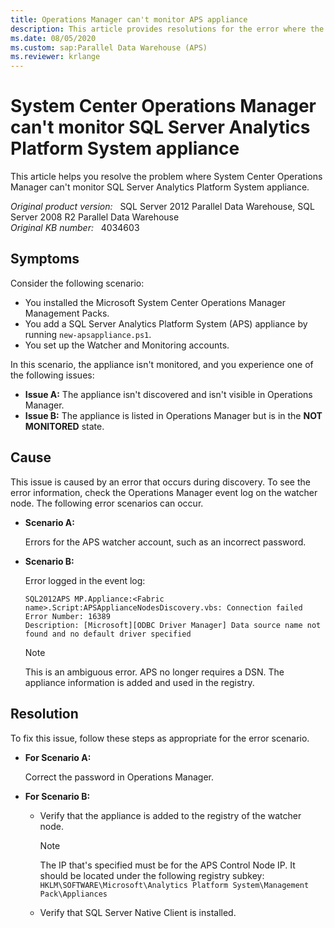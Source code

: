 ```yaml
---
title: Operations Manager can't monitor APS appliance
description: This article provides resolutions for the error where the SQL Server Analytics Platform System appliance isn't monitored in System Center Operations Manager.
ms.date: 08/05/2020
ms.custom: sap:Parallel Data Warehouse (APS)
ms.reviewer: krlange
---
```

# System Center Operations Manager can't monitor SQL Server Analytics Platform System appliance

This article helps you resolve the problem where System Center Operations Manager can't monitor SQL Server Analytics Platform System appliance.

_Original product version:_ &nbsp; SQL Server 2012 Parallel Data Warehouse, SQL Server 2008 R2 Parallel Data Warehouse  
_Original KB number:_ &nbsp; 4034603

## Symptoms

Consider the following scenario:

- You installed the Microsoft System Center Operations Manager Management Packs.
- You add a SQL Server Analytics Platform System (APS) appliance by running `new-apsappliance.ps1`.
- You set up the Watcher and Monitoring accounts.

In this scenario, the appliance isn't monitored, and you experience one of the following issues:

- **Issue A:** The appliance isn't discovered and isn't visible in Operations Manager.
- **Issue B:** The appliance is listed in Operations Manager but is in the **NOT MONITORED** state.

## Cause

This issue is caused by an error that occurs during discovery. To see the error information, check the Operations Manager event log on the watcher node. The following error scenarios can occur.

- **Scenario A:**

    Errors for the APS watcher account, such as an incorrect password.

- **Scenario B:**

    Error logged in the event log:

    ```console
    SQL2012APS MP.Appliance:<Fabric name>.Script:APSApplianceNodesDiscovery.vbs: Connection failed
    Error Number: 16389
    Description: [Microsoft][ODBC Driver Manager] Data source name not found and no default driver specified
    ```

    > [!NOTE]
    > This is an ambiguous error. APS no longer requires a DSN. The appliance information is added and used in the registry.

## Resolution

To fix this issue, follow these steps as appropriate for the error scenario.

- **For Scenario A:**

    Correct the password in Operations Manager.

- **For Scenario B:**

  - Verify that the appliance is added to the registry of the watcher node.

    > [!NOTE]
    > The IP that's specified must be for the APS Control Node IP. It should be located under the following registry subkey:
    > `HKLM\SOFTWARE\Microsoft\Analytics Platform System\Management Pack\Appliances`

  - Verify that SQL Server Native Client is installed.
